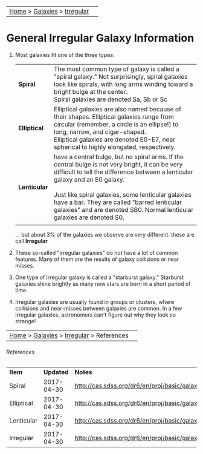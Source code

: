 |    |    |
|:---|---:|
|[Home](/notes/#object-notes) > [Galaxies](/notes/#galaxies) > [Irregular](!irregular_galaxy_info)|  |
# General Irregular Galaxy Information

1.	Most galaxies fit one of the three types: 

    |   |   | 
    |---|---|
    |**Spiral**|The most common type of galaxy is called a "spiral galaxy." Not surprisingly, spiral galaxies look like spirals, with long arms winding toward a bright bulge at the center.</br>Spiral galaxies are denoted Sa, Sb or Sc|
    |**Elliptical**|Elliptical galaxies are also named because of their shapes. Elliptical galaxies range from circular (remember, a circle is an ellipse!) to long, narrow, and cigar-shaped.</br>Elliptical galaxies are denoted E0-E7, near spherical to highly elongated, respectively.|
    |**Lenticular**| have a central bulge, but no spiral arms. If the central bulge is not very bright, it can be very difficult to tell the difference between a lenticular galaxy and an E0 galaxy.</br></br>Just like spiral galaxies, some lenticular galaxies have a bar. They are called "barred lenticular galaxies" and are denoted SB0. Normal lenticular galaxies are denoted S0.|
    |   |   | 

    ... but about 3% of the galaxies we observe are very different: these are call **Irregular**

2.  These so-called "irregular galaxies" do not have a lot of common features. Many of them are the results of galaxy collisions or near misses. 

3.  One type of irregular galaxy is called a "starburst galaxy." Starburst galaxies shine brightly as many new stars are born in a short period of time.

4.  Irregular galaxies are usually found in groups or clusters, where collisions and near-misses between galaxies are common. In a few irregular galaxies, astronomers can't figure out why they look so strange!

|    |    |
|:---|---:|
|[Home](/notes/#object-notes) > [Galaxies](/notes/#galaxies) > [Irregular](!irregular_galaxy_info) > References|  |

###### References
|   |   |   |
|---|---|---|
|**Item**|**Updated**|**Notes**|
|Spiral|2017-04-30|<http://cas.sdss.org/dr6/en/proj/basic/galaxies/spirals.asp>|
|Elliptical|2017-04-30|<http://cas.sdss.org/dr6/en/proj/basic/galaxies/ellipticals.asp>|
|Lenticular|2017-04-30|<http://cas.sdss.org/dr6/en/proj/basic/galaxies/lenticular.asp>|
|Irregular|2017-04-30|<http://cas.sdss.org/dr6/en/proj/basic/galaxies/irregular.asp>|